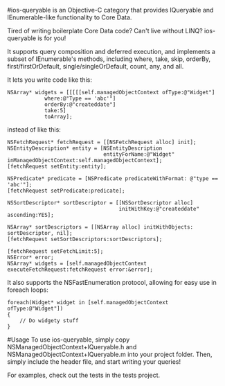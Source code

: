 #ios-queryable is an Objective-C category that provides IQueryable and IEnumerable-like functionality to Core Data.

Tired of writing boilerplate Core Data code? Can't live without LINQ? ios-queryable is for you!

It supports query composition and deferred execution, and implements a subset of IEnumerable's methods, including where, take, skip, orderBy, first/firstOrDefault, single/singleOrDefault, count, any, and all.


It lets you write code like this:
```objc
NSArray* widgets = [[[[[self.managedObjectContext ofType:@"Widget"]
			where:@"Type == 'abc'"]
			orderBy:@"createddate"]
			take:5]
			toArray];
```

instead of like this:
```objc
NSFetchRequest* fetchRequest = [[NSFetchRequest alloc] init];
NSEntityDescription* entity = [NSEntityDescription
                               entityForName:@"Widget" inManagedObjectContext:self.managedObjectContext];
[fetchRequest setEntity:entity];
 
NSPredicate* predicate = [NSPredicate predicateWithFormat: @"type == 'abc'"];
[fetchRequest setPredicate:predicate];
 
NSSortDescriptor* sortDescriptor = [[NSSortDescriptor alloc]
                                    initWithKey:@"createddate" ascending:YES];
 
NSArray* sortDescriptors = [[NSArray alloc] initWithObjects: sortDescriptor, nil];
[fetchRequest setSortDescriptors:sortDescriptors];
 
[fetchRequest setFetchLimit:5];   
NSError* error;
NSArray* widgets = [self.managedObjectContext executeFetchRequest:fetchRequest error:&error];
```

It also supports the NSFastEnumeration protocol, allowing for easy use in foreach loops:
```objc
foreach(Widget* widget in [self.managedObjectContext ofType:@"Widget"])
{
	// Do widgety stuff
}
```
#Usage
To use ios-queryable, simply copy NSManagedObjectContext+IQueryable.h and NSManagedObjectContext+IQueryable.m into your project folder. Then, simply include the header file, and start writing your queries!

For examples, check out the tests in the tests project.
